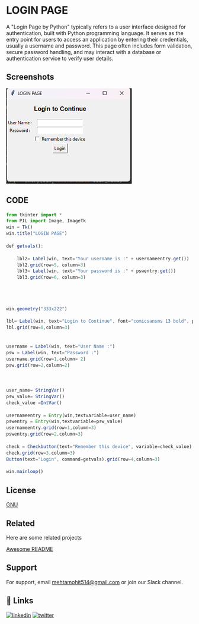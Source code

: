# LOGIN PAGE

A "Login Page by Python" typically refers to a user interface designed for authentication, built with Python programming language. It serves as the entry point for users to access an application by entering their credentials, usually a username and password. This page often includes form validation, secure password handling, and may interact with a database or authentication service to verify user details.

## Screenshots

![App Screenshot](https://github.com/Dynamatic01/LoginPage_By_Python_GUI/blob/main/Screenshot%202024-06-15%20204745.png)


## CODE

```javascript
from tkinter import *
from PIL import Image, ImageTk
win = Tk()
win.title("LOGIN PAGE")

def getvals():

    lbl2= Label(win, text="Your username is :" + usernameentry.get())
    lbl2.grid(row=5, column=3)
    lbl3= Label(win, text="Your password is :" + pswentry.get())
    lbl3.grid(row=6, column=3)




win.geometry("333x222")

lbl= Label(win, text="Login to Continue", font="comicsansms 13 bold", pady=15)
lbl.grid(row=0,column=3)


username = Label(win, text="User Name :")
psw = Label(win, text="Password :")
username.grid(row=1,column= 2)
psw.grid(row=2,column=2)



user_name= StringVar()
psw_value= StringVar()
check_value =IntVar()

usernameentry = Entry(win,textvariable=user_name)
pswentry = Entry(win,textvariable=psw_value)
usernameentry.grid(row=1,column=3)
pswentry.grid(row=2,column=3)

check = Checkbutton(text="Remember this device", variable=check_value)
check.grid(row=3,column=3)
Button(text="Login", command=getvals).grid(row=4,column=3)

win.mainloop()
```


## License

[GNU](https://github.com/Dynamatic01/LoginPage_By_Python_GUI/blob/main/LICENSE)


## Related

Here are some related projects

[Awesome README](https://github.com/Dynamatic01/Shutdown_GUI_By_Python.git)


## Support

For support, email mehtamohit514@gmail.com or join our Slack channel.


## 🔗 Links

[![linkedin](https://img.shields.io/badge/linkedin-0A66C2?style=for-the-badge&logo=linkedin&logoColor=white)](https://www.linkedin.com/in/mohit-mehta-726179307/)
[![twitter](https://img.shields.io/badge/twitter-1DA1F2?style=for-the-badge&logo=twitter&logoColor=white)](https://x.com/Dynamatic_699)
